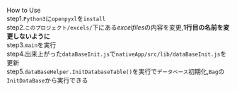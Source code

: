 How to Use<br>
step1.`Python3`に`openpyxl`を`install`<br>
step2.`このプロジェクト/excels/`下にある*excelfiles*の内容を変更,**1行目の名前を変更しないように**<br>
step3.`main`を実行<br>
step4.出来上がった`dataBaseInit.js`で`nativeApp/src/lib/dataBaseInit.js`を更新<br>
step5.`dataBaseHelper.InitDatabaseTable()`を実行で`データベース`初期化,`Bag`の`InitDataBase`から実行できる
